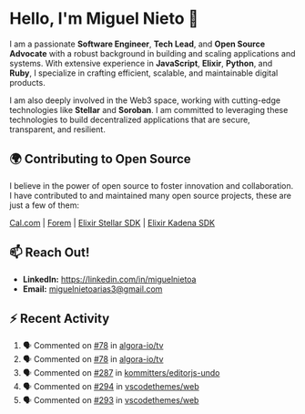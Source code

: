 # Hello, I'm Miguel Nieto 👋

I am a passionate **Software Engineer**, **Tech Lead**, and **Open Source Advocate** with a robust background in building and scaling applications and systems. With extensive experience in **JavaScript**, **Elixir**, **Python**, and **Ruby**, I specialize in crafting efficient, scalable, and maintainable digital products.

I am also deeply involved in the Web3 space, working with cutting-edge technologies like **Stellar** and **Soroban**. I am committed to leveraging these technologies to build decentralized applications that are secure, transparent, and resilient.

## 🌍 Contributing to Open Source

I believe in the power of open source to foster innovation and collaboration. I have contributed to and maintained many open source projects, these are just a few of them:

[Cal.com](https://github.com/calcom/cal.com/pulls?q=is%3Apr+author%3Amiguelnietoa+is%3Amerged) | [Forem](https://github.com/forem/forem/pulls?q=is%3Apr+author%3Amiguelnietoa+is%3Amerged) |  [Elixir Stellar SDK](https://github.com/kommitters/stellar_sdk) | [Elixir Kadena SDK](https://github.com/kommitters/kadena.ex)

## 📫 Reach Out!

- **LinkedIn:** https://linkedin.com/in/miguelnietoa
- **Email:** miguelnietoarias3@gmail.com

## ⚡ Recent Activity

<!--START_SECTION:activity-->
1. 🗣 Commented on [#78](https://github.com/algora-io/tv/issues/78#issuecomment-2825544034) in [algora-io/tv](https://github.com/algora-io/tv)
2. 🗣 Commented on [#78](https://github.com/algora-io/tv/issues/78#issuecomment-2824657587) in [algora-io/tv](https://github.com/algora-io/tv)
3. 🗣 Commented on [#287](https://github.com/kommitters/editorjs-undo/pull/287#issuecomment-2814130512) in [kommitters/editorjs-undo](https://github.com/kommitters/editorjs-undo)
4. 🗣 Commented on [#294](https://github.com/vscodethemes/web/pull/294#issuecomment-2807546037) in [vscodethemes/web](https://github.com/vscodethemes/web)
5. 🗣 Commented on [#293](https://github.com/vscodethemes/web/issues/293#issuecomment-2800106116) in [vscodethemes/web](https://github.com/vscodethemes/web)
<!--END_SECTION:activity-->
